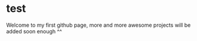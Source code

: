 # test

Welcome to my first github page, more and more awesome projects will be added soon enough ^^
